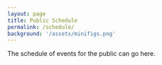 ```yaml
---
layout: page
title: Public Schedule
permalink: /schedule/
background: '/assets/minifigs.png'
---
```


The schedule of events for the public can go here.